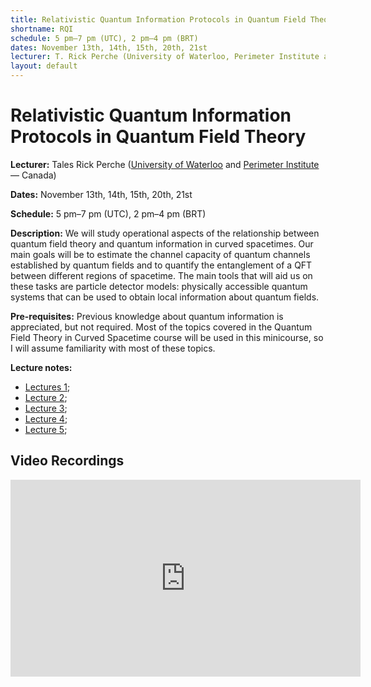 ```yaml
---
title: Relativistic Quantum Information Protocols in Quantum Field Theory
shortname: RQI
schedule: 5 pm–7 pm (UTC), 2 pm–4 pm (BRT)
dates: November 13th, 14th, 15th, 20th, 21st
lecturer: T. Rick Perche (University of Waterloo, Perimeter Institute and the Institute of Quantum Computing — Canada)
layout: default
---
```


# Relativistic Quantum Information Protocols in Quantum Field Theory

**Lecturer:** Tales Rick Perche ([University of Waterloo](https://uwaterloo.ca/) and [Perimeter Institute](https://perimeterinstitute.ca/) — Canada)

**Dates:** November 13th, 14th, 15th, 20th, 21st

**Schedule:** 5 pm–7 pm (UTC), 2 pm–4 pm (BRT)

**Description:** We will study operational aspects of the relationship between quantum field theory and quantum information in curved spacetimes. Our main goals will be to  estimate the channel capacity of quantum channels established by quantum fields and to quantify the entanglement of a QFT between different regions of spacetime. The main tools that will aid us on these tasks are particle detector models: physically accessible quantum systems that can be used to obtain local information about quantum fields.

**Pre-requisites:** Previous knowledge about quantum information is appreciated, but not required. Most of the topics covered in the Quantum Field Theory in Curved Spacetime course will be used in this minicourse, so I will assume familiarity with most of these topics.

**Lecture notes:** 

* [Lectures 1](https://bht50.github.io/minicourses/RQI_L1.pdf);
* [Lecture 2](https://bht50.github.io/minicourses/RQI_L2BHTMiniCourseLec3.pdf);
* [Lecture 3](https://bht50.github.io/minicourses/RQI_L3.pdf);
* [Lecture 4](https://bht50.github.io/minicourses/RQI_L4.pdf);
* [Lecture 5](https://bht50.github.io/minicourses/RQI_L5.pdf);



## Video Recordings

<iframe width="560" height="315" src="https://www.youtube.com/embed/vMBEpT3fkj8?si=jnGYkBdohYYhFgjM" title="YouTube video player" frameborder="0" allow="accelerometer; autoplay; clipboard-write; encrypted-media; gyroscope; picture-in-picture; web-share" allowfullscreen></iframe>
